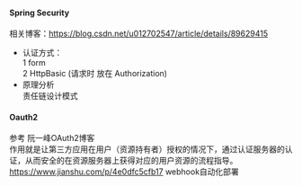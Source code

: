 #### Spring Security  
 相关博客：https://blog.csdn.net/u012702547/article/details/89629415
 - 认证方式：  
   1 form  
   2 HttpBasic (请求时 放在 Authorization)
 - 原理分析  
 责任链设计模式
#### Oauth2
参考 阮一峰OAuth2博客  
作用就是让第三方应用在用户（资源持有者）授权的情况下，通过认证服务器的认证，从而安全的在资源服务器上获得对应的用户资源的流程指导。
https://www.jianshu.com/p/4e0dfc5cfb17 webhook自动化部署